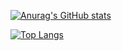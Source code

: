 [![Anurag's GitHub stats](https://github-readme-stats.vercel.app/api?username=teixeirah-eth&show_icons=true&theme=github_dark )](https://github.com/anuraghazra/github-readme-stats)

[![Top Langs](https://github-readme-stats.vercel.app/api/top-langs/?username=teixeirah-eth&theme=github_dark&layout=compact)](https://github.com/anuraghazra/github-readme-stats)
